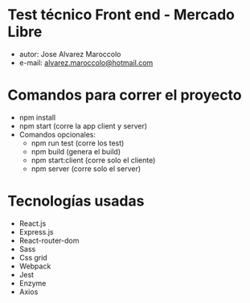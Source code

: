 # Test técnico Front end - Mercado Libre
  - autor: Jose Alvarez Maroccolo
  - e-mail: alvarez.maroccolo@hotmail.com

# Comandos para correr el proyecto
  - npm install
  - npm start (corre la app client y server)
  - Comandos opcionales:
    * npm run test (corre los test)
    * npm build (genera el build)
    * npm start:client (corre solo el cliente)
    * npm server (corre solo el server)

# Tecnologías usadas
  - React.js
  - Express.js
  - React-router-dom
  - Sass
  - Css grid
  - Webpack
  - Jest
  - Enzyme
  - Axios
